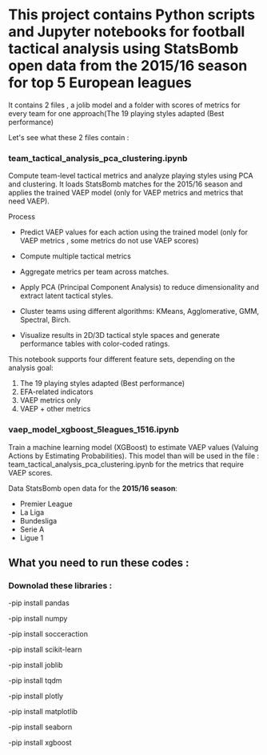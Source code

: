 # This project contains Python scripts and Jupyter notebooks for football tactical analysis using StatsBomb open data from the 2015/16 season for top 5 European leagues

It contains 2 files , a jolib model and a folder with scores of metrics for every team for one approach(The 19 playing styles adapted (Best performance)
 
Let's see what these 2 files contain :

### team_tactical_analysis_pca_clustering.ipynb

Compute team-level tactical metrics and analyze playing styles using PCA and clustering. It loads StatsBomb matches for the 2015/16 season and applies the trained VAEP model (only for VAEP metrics and metrics that need VAEP).

Process

- Predict VAEP values for each action using the trained model (only for VAEP metrics , some metrics do not use VAEP scores)

- Compute multiple tactical metrics

- Aggregate metrics per team across matches.

- Apply PCA (Principal Component Analysis) to reduce dimensionality and extract latent tactical styles.

- Cluster teams using different algorithms: KMeans, Agglomerative, GMM, Spectral, Birch.

- Visualize results in 2D/3D tactical style spaces and generate performance tables with color-coded ratings.

This notebook supports four different feature sets, depending on the analysis goal:

1) The 19 playing styles adapted (Best performance)
2) EFA-related indicators
3) VAEP metrics only
4) VAEP + other metrics

### vaep_model_xgboost_5leagues_1516.ipynb

Train a machine learning model (XGBoost) to estimate VAEP values (Valuing Actions by Estimating Probabilities). This model than will be used in the file : team_tactical_analysis_pca_clustering.ipynb for the metrics that require VAEP scores.

Data
StatsBomb open data for the **2015/16 season**:
- Premier League
- La Liga
- Bundesliga
- Serie A
- Ligue 1


## What you need to run these codes :

### Downolad these libraries :

-pip install pandas

-pip install numpy

-pip install socceraction

-pip install scikit-learn

-pip install joblib

-pip install tqdm

-pip install plotly

-pip install matplotlib

-pip install seaborn

-pip install xgboost





